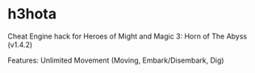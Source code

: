 # h3hota
Cheat Engine hack for
Heroes of Might and Magic 3: Horn of The Abyss (v1.4.2)

Features:
Unlimited Movement (Moving, Embark/Disembark, Dig)
